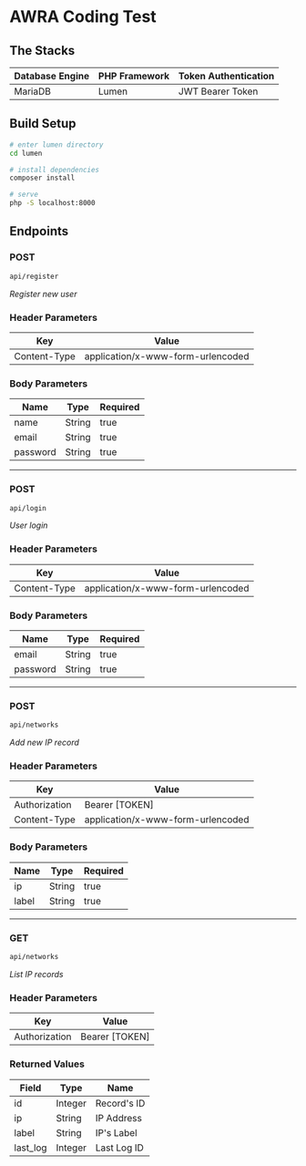 # AWRA Coding Test

## The Stacks
| Database Engine | PHP Framework | Token Authentication |
|-----------------|---------------|----------------------|
| MariaDB         | Lumen         | JWT Bearer Token     |

## Build Setup
``` bash
# enter lumen directory
cd lumen

# install dependencies
composer install

# serve
php -S localhost:8000
```

## Endpoints

### POST
``` bash
api/register
```

*Register new user*

### Header Parameters
| Key | Value |
|-----|-------|
| Content-Type | application/x-www-form-urlencoded |

### Body Parameters
| Name | Type | Required |
|------|------|-------|
| name | String | true |
| email | String | true |
| password | String | true |

---

### POST
``` bash
api/login
```

*User login*

### Header Parameters
| Key | Value |
|-----|-------|
| Content-Type | application/x-www-form-urlencoded |

### Body Parameters
| Name | Type | Required |
|------|------|-------|
| email | String | true |
| password | String | true |

---

### POST
``` bash
api/networks
```

*Add new IP record*

### Header Parameters
| Key | Value |
|-----|-------|
| Authorization | Bearer [TOKEN] |
| Content-Type | application/x-www-form-urlencoded |

### Body Parameters
| Name | Type | Required |
|------|------|-------|
| ip | String | true |
| label | String | true |

---

### GET
``` bash
api/networks
```

*List IP records*

### Header Parameters
| Key | Value |
|-----|-------|
| Authorization | Bearer [TOKEN] |

### Returned Values
| Field | Type | Name |
|------|------|-------|
| id | Integer | Record's ID |
| ip | String | IP Address |
| label | String | IP's Label |
| last_log | Integer | Last Log ID |
